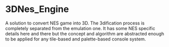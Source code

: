 # 3DNes_Engine
A solution to convert NES game into 3D.
The 3dification process is completely separated from the emulation one. It has some NES specific details here and there but the concept and algorithm are abstracted enough to be applied for any tile-based and palette-based console system.
